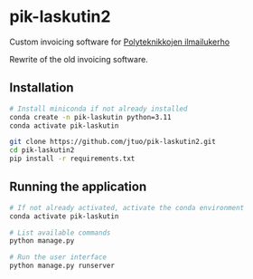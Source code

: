 # pik-laskutin2
Custom invoicing software for [Polyteknikkojen ilmailukerho](https://www.pik.fi)

Rewrite of the old invoicing software.

## Installation

```bash	
# Install miniconda if not already installed
conda create -n pik-laskutin python=3.11
conda activate pik-laskutin

git clone https://github.com/jtuo/pik-laskutin2.git
cd pik-laskutin2
pip install -r requirements.txt
```

## Running the application

```bash
# If not already activated, activate the conda environment
conda activate pik-laskutin

# List available commands
python manage.py

# Run the user interface
python manage.py runserver
```

